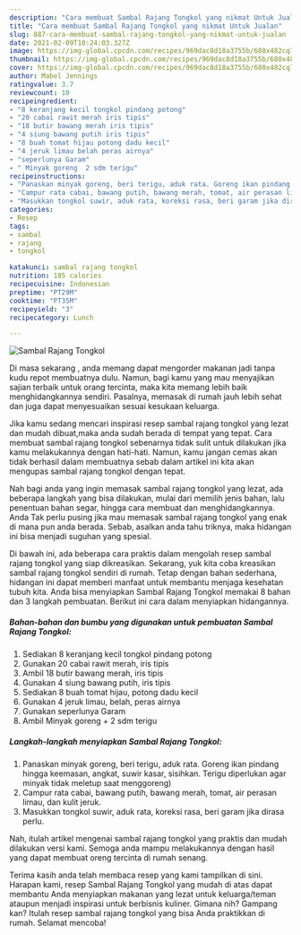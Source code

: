 ```yaml
---
description: "Cara membuat Sambal Rajang Tongkol yang nikmat Untuk Jualan"
title: "Cara membuat Sambal Rajang Tongkol yang nikmat Untuk Jualan"
slug: 887-cara-membuat-sambal-rajang-tongkol-yang-nikmat-untuk-jualan
date: 2021-02-09T10:24:03.327Z
image: https://img-global.cpcdn.com/recipes/969dac8d18a3755b/680x482cq70/sambal-rajang-tongkol-foto-resep-utama.jpg
thumbnail: https://img-global.cpcdn.com/recipes/969dac8d18a3755b/680x482cq70/sambal-rajang-tongkol-foto-resep-utama.jpg
cover: https://img-global.cpcdn.com/recipes/969dac8d18a3755b/680x482cq70/sambal-rajang-tongkol-foto-resep-utama.jpg
author: Mabel Jennings
ratingvalue: 3.7
reviewcount: 10
recipeingredient:
- "8 keranjang kecil tongkol pindang potong"
- "20 cabai rawit merah iris tipis"
- "18 butir bawang merah iris tipis"
- "4 siung bawang putih iris tipis"
- "8 buah tomat hijau potong dadu kecil"
- "4 jeruk limau belah peras airnya"
- "seperlunya Garam"
- " Minyak goreng  2 sdm terigu"
recipeinstructions:
- "Panaskan minyak goreng, beri terigu, aduk rata. Goreng ikan pindang hingga keemasan, angkat, suwir kasar, sisihkan. Terigu diperlukan agar minyak tidak meletup saat menggoreng)"
- "Campur rata cabai, bawang putih, bawang merah, tomat, air perasan limau, dan kulit jeruk."
- "Masukkan tongkol suwir, aduk rata, koreksi rasa, beri garam jika dirasa perlu."
categories:
- Resep
tags:
- sambal
- rajang
- tongkol

katakunci: sambal rajang tongkol 
nutrition: 185 calories
recipecuisine: Indonesian
preptime: "PT29M"
cooktime: "PT35M"
recipeyield: "3"
recipecategory: Lunch

---
```



![Sambal Rajang Tongkol](https://img-global.cpcdn.com/recipes/969dac8d18a3755b/680x482cq70/sambal-rajang-tongkol-foto-resep-utama.jpg)

Di masa  sekarang , anda memang dapat mengorder makanan jadi tanpa kudu repot membuatnya dulu. Namun, bagi kamu yang mau menyajikan sajian terbaik untuk orang tercinta, maka kita memang lebih baik menghidangkannya sendiri. Pasalnya, memasak di rumah jauh lebih sehat dan juga dapat menyesuaikan sesuai kesukaan keluarga.

Jika kamu sedang mencari inspirasi resep sambal rajang tongkol yang lezat dan mudah dibuat,maka anda sudah berada di tempat yang tepat. Cara membuat sambal rajang tongkol  sebenarnya tidak sulit untuk dilakukan jika kamu melakukannya dengan hati-hati. Namun, kamu jangan cemas akan tidak berhasil dalam membuatnya 
sebab dalam artikel ini kita akan mengupas sambal rajang tongkol dengan tepat.  



Nah bagi anda yang ingin memasak sambal rajang tongkol yang lezat, ada beberapa langkah yang bisa dilakukan, mulai dari memilih jenis bahan, lalu penentuan bahan segar, hingga cara membuat dan menghidangkannya. Anda Tak perlu pusing jika mau memasak sambal rajang tongkol yang enak di mana pun anda berada. Sebab, asalkan anda  tahu triknya, maka hidangan ini bisa menjadi suguhan yang spesial.

Di bawah ini, ada beberapa cara praktis  dalam mengolah resep sambal rajang tongkol yang siap dikreasikan. Sekarang, yuk kita coba kreasikan sambal rajang tongkol sendiri di rumah. Tetap dengan bahan sederhana, hidangan ini dapat memberi manfaat untuk membantu menjaga kesehatan tubuh kita. Anda bisa menyiapkan Sambal Rajang Tongkol memakai 8 bahan dan 3 langkah pembuatan. Berikut ini cara dalam menyiapkan hidangannya.

<!--inarticleads1-->

##### Bahan-bahan dan bumbu yang digunakan untuk pembuatan Sambal Rajang Tongkol:

1. Sediakan 8 keranjang kecil tongkol pindang potong
1. Gunakan 20 cabai rawit merah, iris tipis
1. Ambil 18 butir bawang merah, iris tipis
1. Gunakan 4 siung bawang putih, iris tipis
1. Sediakan 8 buah tomat hijau, potong dadu kecil
1. Gunakan 4 jeruk limau, belah, peras airnya
1. Gunakan seperlunya Garam
1. Ambil  Minyak goreng + 2 sdm terigu




<!--inarticleads2-->

##### Langkah-langkah menyiapkan Sambal Rajang Tongkol:

1. Panaskan minyak goreng, beri terigu, aduk rata. Goreng ikan pindang hingga keemasan, angkat, suwir kasar, sisihkan. Terigu diperlukan agar minyak tidak meletup saat menggoreng)
1. Campur rata cabai, bawang putih, bawang merah, tomat, air perasan limau, dan kulit jeruk.
1. Masukkan tongkol suwir, aduk rata, koreksi rasa, beri garam jika dirasa perlu.




Nah, itulah artikel mengenai  sambal rajang tongkol  yang praktis dan mudah dilakukan versi kami. Semoga anda mampu melakukannya dengan hasil yang dapat membuat oreng tercinta di rumah senang. 

Terima kasih anda telah membaca resep yang kami tampilkan di sini. Harapan kami, resep  Sambal Rajang Tongkol yang mudah di atas dapat membantu Anda menyiapkan makanan yang lezat untuk keluarga/teman ataupun menjadi inspirasi untuk berbisnis kuliner. Gimana nih? Gampang kan? Itulah resep sambal rajang tongkol yang bisa Anda praktikkan di rumah. Selamat mencoba!

